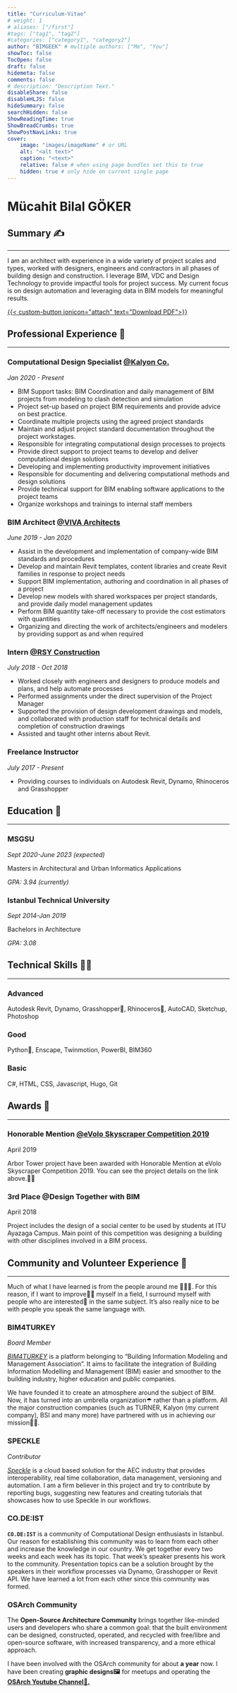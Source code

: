```yaml
---
title: "Curriculum-Vitae"
# weight: 1
# aliases: ["/first"]
#tags: ["tag1", "tag2"]
#categories: ["category1", "category2"]
author: "BIMGEEK" # multiple authors: ["Me", "You"]
showToc: false
TocOpen: false
draft: false
hidemeta: false
comments: false
# description: "Description Text."
disableShare: false
disableHLJS: false
hideSummary: false
searchHidden: false
ShowReadingTime: true
ShowBreadCrumbs: true
ShowPostNavLinks: true
cover:
    image: "images/imageName" # or URL
    alt: "<alt text>"
    caption: "<text>"
    relative: false # when using page bundles set this to true
    hidden: true # only hide on current single page
---
```


# **Mücahit Bilal GÖKER**

## Summary ✍
---

I am an architect with experience in a wide variety of project scales and types, worked with designers, engineers and contractors in all phases of building design and construction. I leverage BIM, VDC and Design Technology to provide impactful tools for project success. My current focus is on design automation and leveraging data in BIM models for meaningful results.

<a href="/cv/MücahitBilalGöker-CV.pdf">
    {{< custom-button ionicon="attach" text="Download PDF">}}
</a>

## Professional Experience 🎩

---

### Computational Design Specialist [@Kalyon Co.](https://kalyonholding.com/Home)

*Jan 2020 - Present*

- BIM Support tasks: BIM Coordination and daily management of BIM projects from modeling to clash detection and simulation
- Project set-up based on project BIM requirements and provide advice on best practice.
- Coordinate multiple projects using the agreed project standards
- Maintain and adjust project standard documentation throughout the project workstages.
- Responsible for integrating computational design processes to projects
- Provide direct support to project teams to develop and deliver computational design solutions
- Developing and implementing productivity improvement initiatives
- Responsible for documenting and delivering computational methods and design solutions
- Provide technical support for BIM enabling software applications to the project teams
- Organize workshops and trainings to internal staff members

### BIM Architect [@VIVA Architects](http://www.vivaarchitects.com)

*June 2019 - Jan 2020*

- Assist in the development and implementation of company-wide BIM standards and procedures
- Develop and maintain Revit templates, content libraries and create Revit families in response to project needs
- Support BIM implementation, authoring and coordination in all phases of a project
- Develop new models with shared workspaces per project standards, and provide daily model management updates
- Perform BIM quantity take-off necessary to provide the cost estimators with quantities
- Organizing and directing the work of architects/engineers and modelers by providing support as and when required

### Intern [@RSY Construction](http://rsyinsaat.com)

*July 2018 - Oct 2018*

- Worked closely with engineers and designers to produce models and plans, and help automate processes
- Performed assignments under the direct supervision of the Project Manager
- Supported the provision of design development drawings and models, and collaborated with production staff for technical details and completion of construction drawings
- Assisted and taught other interns about Revit.

### Freelance Instructor 

*July 2017 - Present*

- Providing courses to individuals on Autodesk Revit, Dynamo, Rhinoceros and Grasshopper

## Education 🏫

---

### MSGSU

*Sept 2020-June 2023 (expected)*

Masters in Architectural and Urban Informatics Applications

*GPA: 3.94 (currently)*

### Istanbul Technical University

*Sept 2014-Jan 2019*

Bachelors in Architecture

*GPA: 3.08*

## Technical Skills 🐱‍👤

---

### Advanced

Autodesk Revit, Dynamo, Grasshopper🦗, Rhinoceros🦏, AutoCAD, Sketchup, Photoshop

### Good

Python🐍, Enscape, Twinmotion, PowerBI, BIM360

### Basic

C#, HTML, CSS, Javascript, Hugo, Git

## Awards 🥇

---

### Honorable Mention [@eVolo Skyscraper Competition 2019](https://www.evolo.us/arbor-tower/)

April 2019

Arbor Tower project have been awarded with Honorable Mention at eVolo Skyscraper Competition 2019. You can see the project details on the link above.☝🏻

### 3rd Place @Design Together with BIM

April 2018

Project includes the design of a social center to be used by students at ITU Ayazaga Campus. Main point of this competition was designing a building with other disciplines involved in a BIM process.

## Community and Volunteer Experience 🤝

---

Much of what I have learned is from the people around me 👨‍👨‍👦. For this reason, if I want to improve💪🏻 myself in a field, I surround myself with people who are interested🤔 in the same subject. It’s also really nice to be with people you speak the same language with.

### BIM4TURKEY
*Board Member*

*[BIM4TURKEY](https://bim4turkey.com/en)* is a platform belonging to “Building Information Modeling and Management Association”. It aims to facilitate the integration of Building Information Modelling and Management (BIM) easier and smoother to the building industry, higher education and public companies.

We have founded it to create an atmosphere around the subject of BIM. Now, it has turned into an umbrella organization☂ rather than a platform. All the major construction companies (such as TURNER, Kalyon (my current company), BSI and many more) have partnered with us in achieving our mission💪🏻.

### SPECKLE
*Contributor*

*[Speckle](https://speckle.systems)* is a cloud based solution for the AEC industry that provides interoperability, real time collaboration, data management, versioning and automation. I am a firm believer in this project and try to contribute by reporting bugs, suggesting new features and creating tutorials that showcases how to use Speckle in our workflows.

### CO.DE:IST

**`CO.DE:IST`** is a community of Computational Design enthusiasts in Istanbul. Our reason for establishing this community was to learn from each other and increase the knowledge in our country. We get together every two weeks and each week has its topic. That week’s speaker presents his work to the community. Presentation topics can be a solution brought by the speakers in their workflow processes via Dynamo, Grasshopper or Revit API. We have learned a lot from each other since this community was formed.

### OSArch Community

The **Open-Source Architecture Community** brings together like-minded users and developers who share a common goal: that the built environment can be designed, constructed, operated, and recycled with free/libre and open-source software, with increased transparency, and a more ethical approach.

I have been involved with the OSArch community for about **a year** now. I have been creating **graphic designs🖼** for meetups and operating the **[OSArch Youtube Channel🔴.](https://www.youtube.com/c/OSArchOrg/videos)**